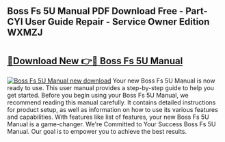 ## Boss Fs 5U Manual PDF Download Free - Part-CYI User Guide Repair - Service Owner Edition WXMZJ

# <h2><a href="http://bc43023.oget.top/?id=Boss+Fs+5U+Manual">🔗Download New 👉🔴 Boss Fs 5U Manual</a></h2>

[![Boss Fs 5U Manual new download](https://i.imgur.com/5g1atiW.png)](http://bc43023.oget.top/?id=Boss+Fs+5U+Manual)
Your new Boss Fs 5U Manual is now ready to use. This user manual provides a step-by-step guide to help you get started. Before you begin using your Boss Fs 5U Manual, we recommend reading this manual carefully. It contains detailed instructions for product setup, as well as information on how to use its various features and capabilities. With features like list of features, your new Boss Fs 5U Manual is a game-changer. We're Committed to Your Success Boss Fs 5U Manual. Our goal is to empower you to achieve the best results.
